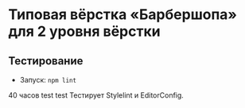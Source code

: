 # Типовая вёрстка «Барбершопа» для 2 уровня вёрстки
## Тестирование

- Запуск: `npm lint`

40 часов
test test
Тестирует Stylelint и EditorConfig.
